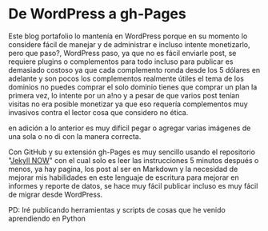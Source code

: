 # De WordPress a gh-Pages



Este blog portafolio lo mantenía en WordPress porque en su momento lo considere fácil de manejar y de administrar e incluso intente monetizarlo, pero que paso?, WordPress paso, ya que no es fácil enviarle post, se requiere plugins o complementos para todo incluso para publicar es demasiado costoso ya que cada complemento ronda desde los 5 dólares en adelante y son pocos los complementos realmente útiles el tema de los dominios no puedes comprar el solo dominio tienes que comprar un plan la primera vez, lo intente por un a!no y a pesar de que varios post tenían visitas no era posible monetizar ya que eso requería complementos muy invasivos contra el lector cosa que considero no ética.

en adición a lo anterior es muy difícil pegar o agregar varias imágenes de una sola o no di con la manera correcta. 

Con GitHub y su extensión gh-Pages es muy sencillo usando  el repositorio  "[Jekyll NOW](https://github.com/barryclark/jekyll-now)" con el cual solo es leer las instrucciones 5 minutos después o menos, ya hay pagina, los post al ser en Markdown y la necesidad de mejorar mis habilidades en este lenguaje de escritura para mejorar en informes y reporte de datos, se hace muy fácil publicar incluso es muy fácil de migrar desde WordPress.

PD: Iré publicando herramientas y scripts de cosas que he venido aprendiendo en Python 

